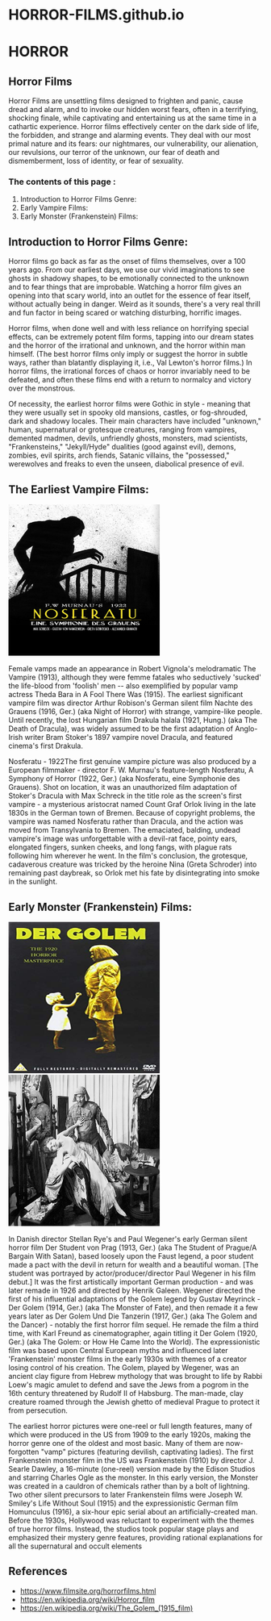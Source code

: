 # HORROR-FILMS.github.io
<h1> HORROR </h1>
<h2>Horror Films </h2>
<p>Horror Films are unsettling films designed to frighten and panic, cause dread and alarm, and to invoke our hidden worst fears, often in a terrifying, shocking finale, while captivating and entertaining us at the same time in a cathartic experience. Horror films effectively center on the dark side of life, the forbidden, and strange and alarming events. They deal with our most primal nature and its fears: our nightmares, our vulnerability, our alienation, our revulsions, our terror of the unknown, our fear of death and dismemberment, loss of identity, or fear of sexuality.</p>
<h3> The contents of this page : </h3>
<ol><li> Introduction to Horror Films Genre: </li>
  <li>Early Vampire Films: </li>
  <li>Early Monster (Frankenstein) Films: </li></ol>
<h2>Introduction to Horror Films Genre: </h2>

 <p>Horror films go back as far as the onset of films themselves, over a 100 years ago. From our earliest days, we use our vivid imaginations to see ghosts in shadowy shapes, to be emotionally connected to the unknown and to fear things that are improbable. Watching a horror film gives an opening into that scary world, into an outlet for the essence of fear itself, without actually being in danger. Weird as it sounds, there's a very real thrill and fun factor in being scared or watching disturbing, horrific images.

Horror films, when done well and with less reliance on horrifying special effects, can be extremely potent film forms, tapping into our dream states and the horror of the irrational and unknown, and the horror within man himself. (The best horror films only imply or suggest the horror in subtle ways, rather than blatantly displaying it, i.e., Val Lewton's horror films.) In horror films, the irrational forces of chaos or horror invariably need to be defeated, and often these films end with a return to normalcy and victory over the monstrous.

Of necessity, the earliest horror films were Gothic in style - meaning that they were usually set in spooky old mansions, castles, or fog-shrouded, dark and shadowy locales. Their main characters have included "unknown," human, supernatural or grotesque creatures, ranging from vampires, demented madmen, devils, unfriendly ghosts, monsters, mad scientists, "Frankensteins," "Jekyll/Hyde" dualities (good against evil), demons, zombies, evil spirits, arch fiends, Satanic villains, the "possessed," werewolves and freaks to even the unseen, diabolical presence of evil.</p>
<h2>The Earliest  Vampire Films: </h2>
<img  src = "noseferatu-horror.jpg" width="300px" height ='300px' >
<p>Female vamps made an appearance in Robert Vignola's melodramatic The Vampire (1913), although they were femme fatales who seductively 'sucked' the life-blood from 'foolish' men -- also exemplified by popular vamp actress Theda Bara in A Fool There Was (1915). The earliest significant vampire film was director Arthur Robison's German silent film Nachte des Grauens (1916, Ger.) (aka Night of Horror) with strange, vampire-like people. Until recently, the lost Hungarian film Drakula halala (1921, Hung.) (aka The Death of Dracula), was widely assumed to be the first adaptation of Anglo-Irish writer Bram Stoker's 1897 vampire novel Dracula, and featured cinema's first Drakula.

Nosferatu - 1922The first genuine vampire picture was also produced by a European filmmaker - director F. W. Murnau's feature-length Nosferatu, A Symphony of Horror (1922, Ger.) (aka Nosferatu, eine Symphonie des Grauens). Shot on location, it was an unauthorized film adaptation of Stoker's Dracula with Max Schreck in the title role as the screen's first vampire - a mysterious aristocrat named Count Graf Orlok living in the late 1830s in the German town of Bremen. Because of copyright problems, the vampire was named Nosferatu rather than Dracula, and the action was moved from Transylvania to Bremen. The emaciated, balding, undead vampire's image was unforgettable with a devil-rat face, pointy ears, elongated fingers, sunken cheeks, and long fangs, with plague rats following him wherever he went. In the film's conclusion, the grotesque, cadaverous creature was tricked by the heroine Nina (Greta Schroder) into remaining past daybreak, so Orlok met his fate by disintegrating into smoke in the sunlight.</p>

<p></p>
<h2>Early Monster (Frankenstein) Films:  </h2>
<img  src = "dergolem.jpg" height ='300px'width ='300px' >
<img  src = "the golem.jpeg" height ='300px'width ='300px' >
<p>In Danish director Stellan Rye's and Paul Wegener's early German silent horror film Der Student von Prag (1913, Ger.) (aka The Student of Prague/A Bargain With Satan), based loosely upon the Faust legend, a poor student made a pact with the devil in return for wealth and a beautiful woman. [The student was portrayed by actor/producer/director Paul Wegener in his film debut.] It was the first artistically important German production - and was later remade in 1926 and directed by Henrik Galeen. Wegener directed the first of his influential adaptations of the Golem legend by Gustav Meyrinck - Der Golem (1914, Ger.) (aka The Monster of Fate), and then remade it a few years later as Der Golem Und Die Tanzerin (1917, Ger.) (aka The Golem and the Dancer) - notably the first horror film sequel. He remade the film a third time, with Karl Freund as cinematographer, again titling it Der Golem (1920, Ger.) (aka The Golem: or How He Came Into the World). The expressionistic film was based upon Central European myths and influenced later 'Frankenstein' monster films in the early 1930s with themes of a creator losing control of his creation. The Golem, played by Wegener, was an ancient clay figure from Hebrew mythology that was brought to life by Rabbi Loew's magic amulet to defend and save the Jews from a pogrom in the 16th century threatened by Rudolf II of Habsburg. The man-made, clay creature roamed through the Jewish ghetto of medieval Prague to protect it from persecution.

The earliest horror pictures were one-reel or full length features, many of which were produced in the US from 1909 to the early 1920s, making the horror genre one of the oldest and most basic. Many of them are now-forgotten "vamp" pictures (featuring devilish, captivating ladies). The first Frankenstein monster film in the US was Frankenstein (1910) by director J. Searle Dawley, a 16-minute (one-reel) version made by the Edison Studios and starring Charles Ogle as the monster. In this early version, the Monster was created in a cauldron of chemicals rather than by a bolt of lightning. Two other silent precursors to later Frankenstein films were Joseph W. Smiley's Life Without Soul (1915) and the expressionistic German film Homunculus (1916), a six-hour epic serial about an artificially-created man. Before the 1930s, Hollywood was reluctant to experiment with the themes of true horror films. Instead, the studios took popular stage plays and emphasized their mystery genre features, providing rational explanations for all the supernatural and occult elements</p>
<h2>References</h2>
<ul>
  <li><a href="https://www.filmsite.org/horrorfilms.html">https://www.filmsite.org/horrorfilms.html</li>
  <li><a href ="https://en.wikipedia.org/wiki/Horror_film">https://en.wikipedia.org/wiki/Horror_film</li>
<li><a href ="https://en.wikipedia.org/wiki/The_Golem_(1915_film)">https://en.wikipedia.org/wiki/The_Golem_(1915_film)</li></ul>
